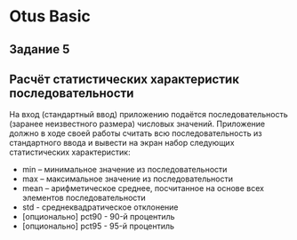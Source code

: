 # Otus Basic
## Задание 5
## Расчёт статистических характеристик последовательности

На вход (стандартный ввод) приложению подаётся последовательность (заранее неизвестного 
размера) числовых значений. Приложение должно в ходе своей работы считать всю 
последовательность из стандартного ввода и вывести на экран набор следующих статистических 
характеристик:
- min – минимальное значение из последовательности
- max – максимальное значение из последовательности
- mean – арифметическое среднее, посчитанное на основе всех элементов последовательности
- std - среднеквадратическое отклонение
- [опционально] pct90 - 90-й процентиль
- [опционально] pct95 - 95-й процентиль